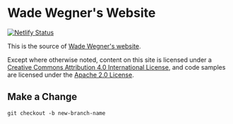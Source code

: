 Wade Wegner's Website
=================

[![Netlify Status](https://api.netlify.com/api/v1/badges/71677784-9885-4b4d-88ef-5d4ae59c8c4c/deploy-status)](https://app.netlify.com/sites/wadewegner/deploys)

This is the source of [Wade Wegner's website](http://www.wadewegner.com/).

Except where otherwise noted, content on this site is licensed under a [Creative Commons Attribution 4.0 International License](http://creativecommons.org/licenses/by/4.0/deed.en_US), and code samples are licensed under the [Apache 2.0 License](http://www.apache.org/licenses/LICENSE-2.0).

## Make a Change

```
git checkout -b new-branch-name
```